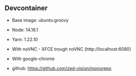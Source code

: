 ## Devcontainer

- Base image: ubuntu:groovy
- Node: 14.16.1
- Yarn: 1.22.10
- With noVNC - XFCE trough noVNC (http://localhost:6080)
- With google-chrome

- github: https://github.com/zed-vision/monorepo
